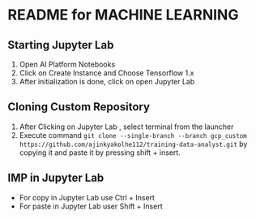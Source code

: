 # README for MACHINE LEARNING

## Starting Jupyter Lab
1. Open AI Platform Notebooks
2. Click on Create Instance and Choose Tensorflow 1.x
3. After initialization is done, click on open Jupyter Lab

## Cloning Custom Repository
1. After Clicking on Jupyter Lab , select terminal from the launcher
2. Execute command `git clone --single-branch --branch gcp_custom https://github.com/ajinkyakolhe112/training-data-analyst.git` by copying it and paste it by pressing shift + insert.

## IMP in Jupyter Lab
- For copy in Jupyter Lab use Ctrl + Insert
- For paste in Jupyter Lab user Shift + Insert